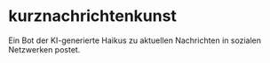 # kurznachrichtenkunst

Ein Bot der KI-generierte Haikus zu aktuellen Nachrichten in sozialen Netzwerken postet.
